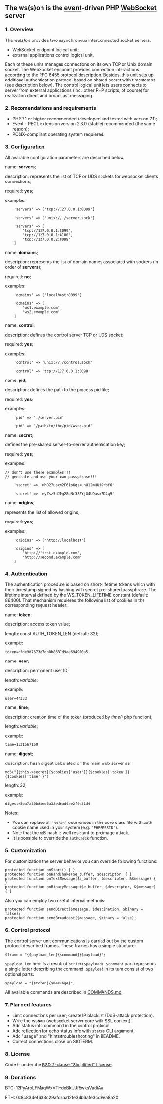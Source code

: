 The **ws(s)on** is the [event](http://pecl.php.net/package/event
"PECL::Package::event")-driven
PHP [WebSocket](https://tools.ietf.org/html/rfc6455 "RFC 6455") server
--------------------------------------------------------------------------------
### 1. Overview

The *ws(s)on* provides two asynchronous 
interconnected socket servers:
* WebSocket endpoint logical unit;
* external applications control logical unit.

Each of these units manages connections on its own TCP or Unix domain socket.
The WebSocket endpoint provides connection interactions according to the
RFC 6455 protocol description. Besides, this unit sets up additional
authentication protocol based on shared secret with timestamps (see description
below). The control logical unit lets users connects to server from external
applications (incl. other PHP scripts, of course) for realization direct and
broadcast messaging.

### 2. Recomendations and requirements

* PHP 7.1 or higher recommended (developed and tested with version 7.1);
* Event - PECL extension version 2.3.0 (stable) recommended (the same reason);
* POSIX-compliant operating system requiered.

### 3. Configuration

All available configuration parameters are described below.


name: **servers**;

description: represents the list of TCP or UDS sockets for websocket
clients connections;

required: **yes**;

examples:
```
    'servers' => ['tcp://127.0.0.1:8099']

    'servers' => ['unix://./server.sock']

    'servers' => [
        'tcp://127.0.0.1:8099',
        'tcp://127.0.0.1:8100',
        'tcp://127.0.0.2:8099'
    ]
```

name: **domains**;

description: represents the list of domain names associated with sockets
(in order of **servers**);

required: **no**;

examples:
```
    'domains' => ['localhost:8099']

    'domains' => [
        'ws1.example.com',
        'ws2.example.com'
    ]
```

name: **control**;

description: defines the control server TCP or UDS socket;

required: **yes**;

examples:
```
    'control' => 'unix://./control.sock'

    'control' => 'tcp://127.0.0.1:8098'
```

name: **pid**;

description: defines the path to the process pid file;

required: **yes**;

examples:
```
    'pid' => './server.pid'
	
    'pid' => '/path/to/the/pid/wson.pid'
```

name: **secret**;

defines the pre-shared server-to-server authentication key;

required: **yes**;

examples:
```
// don't use these examples!!!
// generate and use your own passphrase!!!

    'secret' => 'uhD27usxm2F61p6gs4unU12mHUiGrbf6'

    'secret' => 'eyZsz5dJDg28oNr385YjG4UQasx7D4q9'
```

name: **origins**;

represents the list of allowed origins;

required: **yes**;

examples:
```
    'origins' => ['http://localhost']

    'origins' => [
        'http://first.example.com',
        'http://second.example.com'
    ]
```

### 4. Authentication

The authentication procedure is based on short-lifetime tokens which with their
timestamp signed by hashing with secret pre-shared passphrase. The lifetime
interval defined by the WS_TOKEN_LIFETIME constant (default: 86400). That
mechanism requieres the following list of cookies in the corresponding request
header:

name: **token**;

description: access token value;

length: const AUTH_TOKEN_LEN (default: 32);

example:
```
token=dfde9d7673e7db8b8637d9ae694910a5
```
name: **user**;

description: permanent user ID;

length: *variable*;

example:
```
user=44333
```
name: **time**;

description: creation time of the token (produced by *time()* php function);

length: *variable*;

example:
```
time=1531567160
```
name: **digest**;

description: hash digest calculated on the main web server as
```
md5("{$this->secret}{$cookies['user']}{$cookies['token']}{$cookies['time']}")
```

length: 32;

example:
```
digest=5ea7a30b88ee5a32ed6ad4ae2f9a31d4
```

Notes:
* You can replace all `'token'` ocurrences in the core class file with
auth cookie name used in your system (e.g. `'PHPSESSID'`).
* Note that the `md5` hash is well resistant to preimage attack.
* It is possible to override the `authCheck` function.

### 5. Customization

For customization the server behavior you can override following functions:
```
protected function onStart() { }
protected function onHandshake($e_buffer, $descriptor) { }
protected function onTextMessage($e_buffer, $descriptor, &$message) { }
protected function onBinaryMessage($e_buffer, $descriptor, &$message) { }
```
Also you can employ two useful internal methods:
```
protected function sendDirect($message, $destination, $binary = false);
protected function sendBroadcast($message, $binary = false);
```
### 6. Control protocol

The control server unit communications is carried out by the custom protocol
described frames. These frames has a simple structure:
```
$frame = "{$payload_len}{$command}{$payload}";
```
`$payload_len` here is a result of `strlen($payload)`.
`$command` part represents a single letter describing the command.
`$payload` in its turn consist of two optional parts:
```
$payload = "{$token}{$message}";
```
All available commands are described in [COMMANDS.md](./COMMANDS.md).

### 7. Planned features

* Limit connections per user; create IP blacklist (DoS-attack protection).
* Write the ws**s**on (websocket server core with SSL context).
* Add status info command in the control protocol.
* Add reflection for echo status info with `status` CLI argument.
* Add "usage" and "hints/troubleshooting" in README.
* Correct connections close on SIGTERM.

### 8. License

Code is under the [BSD 2-clause "Simplified" License](./LICENSE).

### 9. Donations

BTC: 13PyAroLFMaqWxVTHdxBkUJf5wksVadiAa

ETH: 0x8c834ef633c29afdaaa12fe34b6afe3cd9ea8a20
